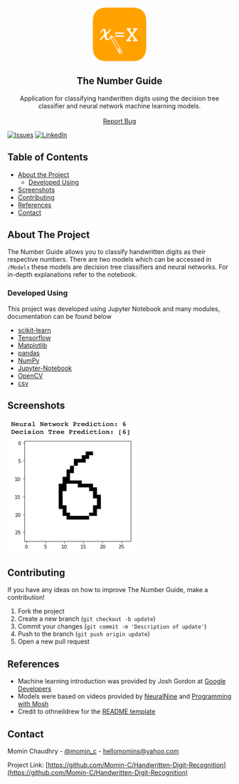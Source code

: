 <br />
  <p align="center">
  <a href="https://github.com/Momin-C/Handwritten-Digit-Recognition">
    <img src="Images/Icon.png" alt="Logo" width="120" height="120">
  </a>

  <h2 align="center">The Number Guide</h2>
  <p align="center">
    Application for classifying handwritten digits using the decision tree classifier and neural network machine learning models. 
    <br />
    <br />
    <a href="https://github.com/Momin-C/Handwritten-Digit-Recognition/issues">Report Bug</a>
  </p>
</p>

[![Issues][issues-shield]][issues-url]
[![LinkedIn][linkedin-shield]][linkedin-url]

## Table of Contents

* [About the Project](#about-the-project)
    * [Developed Using](#developed-using)
* [Screenshots](#screenshots)
* [Contributing](#contributing)
* [References](#references)
* [Contact](#contact)

## About The Project

The Number Guide allows you to classify handwritten digits as their respective numbers. There are two models which can be accessed in `/Models` these models are decision tree classifiers and neural networks. For in-depth explanations refer to the notebook.

### Developed Using
This project was developed using Jupyter Notebook and many modules, documentation can be found below
* [scikit-learn](https://scikit-learn.org/stable/)
* [Tensorflow](https://www.tensorflow.org)
* [Matplotlib](https://matplotlib.org)
* [pandas](https://pandas.pydata.org)
* [NumPy](https://numpy.org)
* [Jupyter-Notebook](https://jupyter.org)
* [OpenCV](https://docs.opencv.org/4.5.2/d6/d00/tutorial_py_root.html)
* [csv](https://docs.python.org/3/library/csv.html)

## Screenshots

<img src="Images/Test.png" alt="Test" width="300" height="300">

## Contributing
If you have any ideas on how to improve The Number Guide, make a contribution!

1. Fork the project
2. Create a new branch (`git checkout -b update`)
3. Commit your changes (`git commit -m 'Description of update'`)
4. Push to the branch (`git push origin update`)
5. Open a new pull request

## References

* Machine learning introduction was provided by Josh Gordon at [Google Developers](https://www.youtube.com/watch?v=cKxRvEZd3Mw&list=PLOU2XLYxmsIIuiBfYad6rFYQU_jL2ryal)
* Models were based on videos provided by [NeuralNine](https://www.youtube.com/watch?v=Zi4i7Q0zrBs) and [Programming with Mosh](https://www.youtube.com/watch?v=7eh4d6sabA0)
* Credit to othneildrew for the [README template](https://github.com/othneildrew/Best-README-Template/blob/master/BLANK_README.md)

## Contact

Momin Chaudhry - [@momin_c](https://instagram.com/momin_c) - hellomomins@yahoo.com

Project Link: [https://github.com/Momin-C/Handwritten-Digit-Recognition](https://github.com/Momin-C/Handwritten-Digit-Recognition)

[issues-shield]: https://img.shields.io/github/issues/Handwritten-Digit-Recognition/Stocky
[issues-url]: https://github.com/Momin-C/Handwritten-Digit-Recognition/issues
[linkedin-shield]: https://img.shields.io/badge/-LinkedIn-black.svg?style=flat-square&logo=linkedin&colorB=555
[linkedin-url]: https://www.linkedin.com/in/momin-chaudhry/